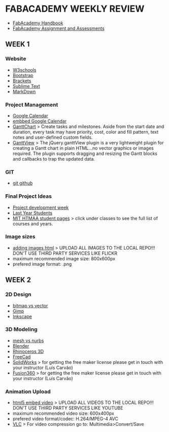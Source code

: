 # FABACADEMY WEEKLY REVIEW

* [FabAcademy Handbook](http://docs.academany.org/FabAcademy-Handbook/_book/)
* [FabAcademy Assignment and Assessments](http://docs.academany.org/FabAcademy-Assessment/_book/)

## WEEK 1

### Website
* [W3schools](http://www.w3schools.com)
* [Bootstrap](http://getbootstrap.com)
* [Brackets](http://brackets.io)
* [Sublime Text](https://www.sublimetext.com)
* [MarkDown](https://daringfireball.net/projects/markdown)

### Project Management
* [Google Calendar](https://calendar.google.com/)
* [embbed Google Calendar](https://support.google.com/calendar/answer/41207?hl=en)
* [GanttChart](http://www.ganttproject.biz/) > Create tasks and milestones. Aside from the start date and duration, every task may have priority, cost, color and fill pattern, text notes and user-defined custom fields. 
* [GanttView](https://github.com/thegrubbsian/jquery.ganttView) > The jQuery.ganttView plugin is a very lightweight plugin for creating a Gantt chart in plain HTML...no vector graphics or images required. The plugin supports dragging and resizing the Gantt blocks and callbacks to trap the updated data.

### GIT
* [git github](http://humansthatmake.com/github/)

### Final Project Ideas
* [Project development week](http://academy.cba.mit.edu/classes/project_development/index.html)
* [Last Year Students](http://archive.fabacademy.org/archives/2016/master/students.html)
* [MIT HTMAA student pages](http://fab.cba.mit.edu) > click under classes to see the full list of courses and years.

### Image sizes
* [adding images html](http://www.w3schools.com/html/html_images.asp) > UPLOAD ALL IMAGES TO THE LOCAL REPO!!! DON'T USE THIRD PARTY SERVICES LIKE FLICKR
* maximum recommended image size: 800x600px
* prefered image format: .png

## WEEK 2

### 2D Design
* [bitmap vs vector](https://www.youtube.com/watch?v=fy9Pby0Gzsc)
* [Gimp](https://www.gimp.org/)
* [Inkscape](https://inkscape.org/en/)

### 3D Modeling
* [mesh vs nurbs](https://www.youtube.com/watch?v=Lm1G5jJ6JC8)
* [Blender](https://www.blender.org/)
* [Rhinoceros 3D](https://www.rhino3d.com/)
* [FreeCad](https://www.freecadweb.org/)
* [SolidWorks](http://www.solidworks.com/) > for getting the free maker license please get in touch with your instructor (Luís Carvão)
* [Fusion360](http://www.autodesk.com/products/fusion-360/overview) > for getting the free maker license please get in touch with your instructor (Luís Carvão)

### Animation Upload
* [html5 embed video](http://www.w3schools.com/html/html5_video.asp) > UPLOAD ALL VIDEOS TO THE LOCAL REPO!!! DON'T USE THIRD PARTY SERVICES LIKE YOUTUBE
* maximum recommended video size: 600x400px
* prefered video format/codec: H.264/MPEG-4 AVC
* [VLC](http://www.videolan.org/vlc/index.html) > For video compression go to: Multimedia>Convert/Save

